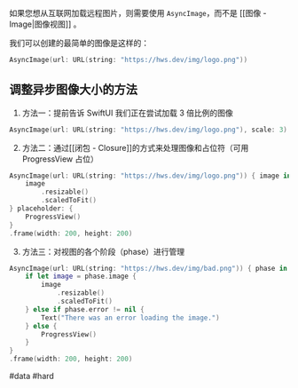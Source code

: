 如果您想从互联网加载远程图片，则需要使用 `AsyncImage`，而不是 [[图像 - Image|图像视图]] 。

我们可以创建的最简单的图像是这样的：

```swift
AsyncImage(url: URL(string: "https://hws.dev/img/logo.png"))
```

## 调整异步图像大小的方法

1. 方法一：提前告诉 SwiftUI 我们正在尝试加载 3 倍比例的图像

```swift
AsyncImage(url: URL(string: "https://hws.dev/img/logo.png"), scale: 3)
```

2. 方法二：通过[[闭包 - Closure]]的方式来处理图像和占位符（可用 ProgressView 占位）

```swift
AsyncImage(url: URL(string: "https://hws.dev/img/logo.png")) { image in
    image
        .resizable()
        .scaledToFit()
} placeholder: {
    ProgressView()
}
.frame(width: 200, height: 200)
```

3. 方法三：对视图的各个阶段（phase）进行管理

```swift
AsyncImage(url: URL(string: "https://hws.dev/img/bad.png")) { phase in
    if let image = phase.image {
        image
            .resizable()
            .scaledToFit()
    } else if phase.error != nil {
        Text("There was an error loading the image.")
    } else {
        ProgressView()
    }
}
.frame(width: 200, height: 200)
```

#data #hard 
